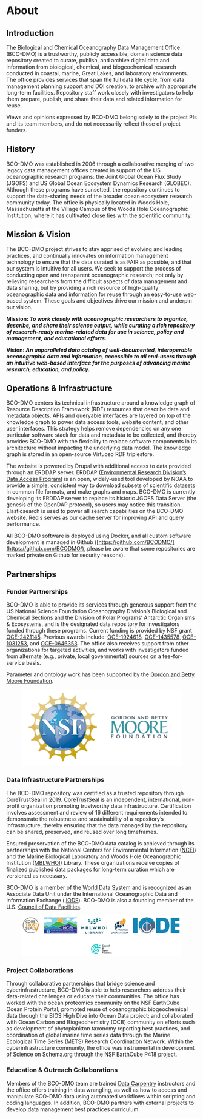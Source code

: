 # About

## Introduction

The Biological and Chemical Oceanography Data Management Office (BCO-DMO) is a trustworthy, publicly accessible, domain science data repository created to curate, publish, and archive digital data and information from biological, chemical, and biogeochemical research conducted in coastal, marine, Great Lakes, and laboratory environments. The office provides services that span the full data life cycle, from data management planning support and DOI creation, to archive with appropriate long-term facilities. Repository staff work closely with investigators to help them prepare, publish, and share their data and related information for reuse.

Views and opinions expressed by BCO-DMO belong solely to the project PIs and its team members, and do not necessarily reflect those of project funders.

## History

BCO-DMO was established in 2006 through a collaborative merging of two legacy data management offices created in support of the US oceanographic research programs: the Joint Global Ocean Flux Study (JGOFS) and US Global Ocean Ecosystem Dynamics Research (GLOBEC). Although these programs have sunsetted, the repository continues to support the data-sharing needs of the broader ocean ecosystem research community today. The office is physically located in Woods Hole, Massachusetts at the Village Campus of the Woods Hole Oceanographic Institution, where it has cultivated close ties with the scientific community.

## Mission & Vision&#x20;

The BCO-DMO project strives to stay apprised of evolving and leading practices, and continually innovates on information management technology to ensure that the data curated is as FAIR as possible, and that our system is intuitive for all users. We seek to support the process of conducting open and transparent oceanographic research; not only by relieving researchers from the difficult aspects of data management and data sharing, but by providing a rich resource of high-quality oceanographic data and information for reuse through an easy-to-use web-based system. These goals and objectives drive our mission and underpin our vision.

**Mission:&#x20;**_**To work closely with oceanographic researchers to organize, describe, and share their science output, while curating a rich repository of research-ready marine-related data for use in science, policy and management, and educational efforts.**_

**Vision:&#x20;**_**An unparalleled data catalog of well-documented, interoperable oceanographic data and information, accessible to all end-users through an intuitive web-based interface for the purposes of advancing marine research, education, and policy.**_

## Operations & Infrastructure

BCO-DMO centers its technical infrastructure around a knowledge graph of Resource Description Framework (RDF) resources that describe data and metadata objects. APIs and queryable interfaces are layered on top of the knowledge graph to power data access tools, website content, and other user interfaces. This strategy helps remove dependencies on any one particular software stack for data and metadata to be collected, and thereby provides BCO-DMO with the flexibility to replace software components in its architecture without impacting the underlying data model. The knowledge graph is stored in an open-source Virtuoso RDF triplestore.

The website is powered by Drupal with additional access to data provided through an ERDDAP server. ERDDAP ([Environmental Research Division’s Data Access Program](https://coastwatch.pfeg.noaa.gov/erddap/information.html)) is an open, widely-used tool developed by NOAA to provide a simple, consistent way to download subsets of scientific datasets in common file formats, and make graphs and maps. BCO-DMO is currently developing its ERDDAP server to replace its historic JGOFS Data Server (the genesis of the OpenDAP protocol), so users may notice this transition. Elasticsearch is used to power all search capabilities on the BCO-DMO website. Redis serves as our cache server for improving API and query performance.

All BCO-DMO software is deployed using Docker, and all custom software development is managed in Github ([https://github.com/BCODMO/](https://github.com/BCODMO/), please be aware that some repositories are marked private on Github for security reasons).

## Partnerships

### Funder Partnerships

BCO-DMO is able to provide its services through generous support from the US National Science Foundation Oceanography Division’s Biological and Chemical Sections and the Division of Polar Programs’ Antarctic Organisms & Ecosystems, and is the designated data repository for investigators funded through these programs. Current funding is provided by NSF grant [OCE-2421145](https://www.nsf.gov/awardsearch/showAward?AWD_ID=2421145). Previous awards include: [OCE-1924618](https://www.nsf.gov/awardsearch/showAward?AWD_ID=1924618\&HistoricalAwards=false), [OCE-1435578](https://www.nsf.gov/awardsearch/showAward?AWD_ID=1435578), [OCE-1031253](https://www.nsf.gov/awardsearch/showAward?AWD_ID=1031253), and [OCE-0646353](https://www.nsf.gov/awardsearch/showAward?AWD_ID=0646353). The office also receives support from other organizations for targeted activities, and works with investigators funded from alternate (e.g., private, local governmental) sources on a fee-for-service basis.

Parameter and ontology work has been supported by the [Gordon and Betty Moore Foundation](https://www.moore.org/).

<figure><img src=".gitbook/assets/image (3).png" alt=""><figcaption></figcaption></figure>

### **Data Infrastructure Partnerships**

The BCO-DMO repository was certified as a trusted repository through CoreTrustSeal in 2019. [CoreTrustSeal](https://www.coretrustseal.org/) is an independent, international, non-profit organization promoting trustworthy data infrastructure. Certification involves assessment and review of 16 different requirements intended to demonstrate the robustness and sustainability of a repository’s infrastructure, thereby ensuring that the data managed by the repository can be shared, preserved, and reused over long timeframes.

Ensured preservation of the BCO-DMO data catalog is achieved through its partnerships with the National Centers for Environmental Information ([NCEI](https://www.ncei.noaa.gov/)) and the Marine Biological Laboratory and Woods Hole Oceanographic Institution ([MBLWHOI](https://www.mbl.edu/research/mblwhoi-library)) Library. These organizations receive copies of finalized published data packages for long-term curation which are versioned as necessary.

BCO-DMO is a member of the [World Data System](https://worlddatasystem.org/) and is recognized as an Associate Data Unit under the International Oceanographic Data and Information Exchange ( [IODE](https://iode.org/about/community/)). BCO-DMO is also a founding member of the U.S. [Council of Data Facilities](https://www.esipfed.org/collaboration-areas/council-of-data-facilities-cdf/).

<figure><img src=".gitbook/assets/image (4).png" alt=""><figcaption></figcaption></figure>

### Project Collaborations

Through collaborative partnerships that bridge science and cyberinfrastructure, BCO-DMO is able to help researchers address their data-related challenges or educate their communities. The office has worked with the ocean proteomics community on the NSF EarthCube Ocean Protein Portal; promoted reuse of oceanographic biogeochemical data through the BIOS High Dive into Ocean Data project; and collaborated with Ocean Carbon and Biogeochemistry (OCB) community on efforts such as development of phytoplankton taxonomy reporting best practices, and coordination of global marine time series data through the Marine Ecological Time Series (METS) Research Coordination Network. Within the cyberinfrastructure community, the office was instrumental in development of Science on Schema.org through the NSF EarthCube P418 project.

### **Education & Outreach Collaborations**

Members of the BCO-DMO team are trained [Data Carpentry](https://datacarpentry.org/) instructors and the office offers training in data wrangling, as well as how to access and manipulate BCO-DMO data using automated workflows within scripting and coding languages. In addition, BCO-DMO partners with external projects to develop data management best practices curriculum.

